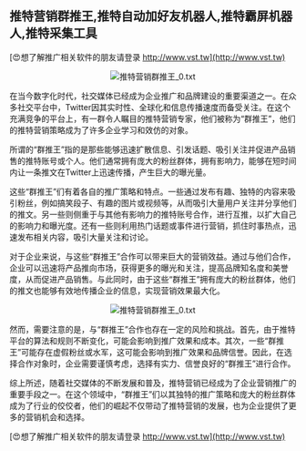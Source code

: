 ## **推特营销群推王,推特自动加好友机器人,推特霸屏机器人,推特采集工具**

[😍想了解推广相关软件的朋友请登录 http://www.vst.tw](http://www.vst.tw)

 <center><img src="https://vst.tw/MP4/tuiguang/png/5.png" alt="推特营销群推王_0.txt"></center>

在当今数字化时代，社交媒体已经成为企业推广和品牌建设的重要渠道之一。在众多社交平台中，Twitter因其实时性、全球化和信息传播速度而备受关注。在这个充满竞争的平台上，有一群令人瞩目的推特营销专家，他们被称为“群推王”，他们的推特营销策略成为了许多企业学习和效仿的对象。

所谓的“群推王”指的是那些能够迅速扩散信息、引发话题、吸引关注并促进产品销售的推特账号或个人。他们通常拥有庞大的粉丝群体，拥有影响力，能够在短时间内让一条推文在Twitter上迅速传播，产生巨大的曝光量。

这些“群推王”们有着各自的推广策略和特点。一些通过发布有趣、独特的内容来吸引粉丝，例如搞笑段子、有趣的图片或视频等，从而吸引大量用户关注并分享他们的推文。另一些则侧重于与其他有影响力的推特账号合作，进行互推，以扩大自己的影响力和曝光度。还有一些则利用热门话题或事件进行营销，抓住时事热点，迅速发布相关内容，吸引大量关注和讨论。

对于企业来说，与这些“群推王”合作可以带来巨大的营销效益。通过与他们合作，企业可以迅速将产品推向市场，获得更多的曝光和关注，提高品牌知名度和美誉度，从而促进产品销售。与此同时，由于这些“群推王”拥有庞大的粉丝群体，他们的推文也能够有效地传播企业的信息，实现营销效果最大化。

 <center><img src="https://vst.tw/MP4/tuiguang/png/3.png" alt="推特营销群推王_0.txt"></center>

然而，需要注意的是，与“群推王”合作也存在一定的风险和挑战。首先，由于推特平台的算法和规则不断变化，可能会影响到推广效果和成本。其次，一些“群推王”可能存在虚假粉丝或水军，这可能会影响到推广效果和品牌信誉。因此，在选择合作对象时，企业需要谨慎考虑，选择有实力、信誉良好的“群推王”进行合作。

综上所述，随着社交媒体的不断发展和普及，推特营销已经成为了企业营销推广的重要手段之一。在这个领域中，“群推王”们以其独特的推广策略和庞大的粉丝群体成为了行业的佼佼者，他们的崛起不仅带动了推特营销的发展，也为企业提供了更多的营销机会和选择。

[😍想了解推广相关软件的朋友请登录 http://www.vst.tw](http://www.vst.tw)



